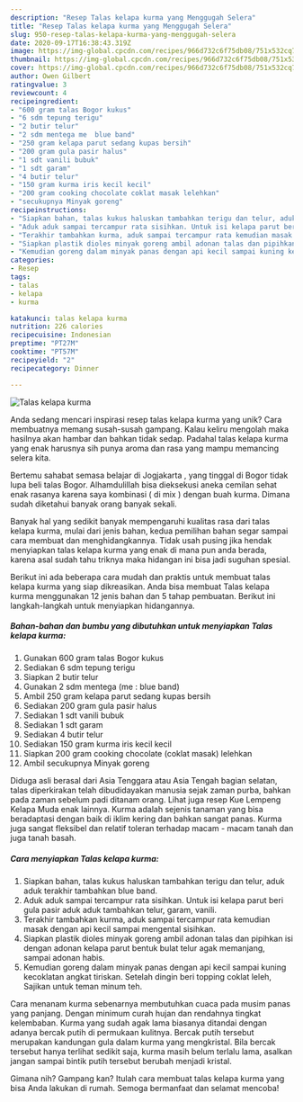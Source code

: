 ```yaml
---
description: "Resep Talas kelapa kurma yang Menggugah Selera"
title: "Resep Talas kelapa kurma yang Menggugah Selera"
slug: 950-resep-talas-kelapa-kurma-yang-menggugah-selera
date: 2020-09-17T16:38:43.319Z
image: https://img-global.cpcdn.com/recipes/966d732c6f75db08/751x532cq70/talas-kelapa-kurma-foto-resep-utama.jpg
thumbnail: https://img-global.cpcdn.com/recipes/966d732c6f75db08/751x532cq70/talas-kelapa-kurma-foto-resep-utama.jpg
cover: https://img-global.cpcdn.com/recipes/966d732c6f75db08/751x532cq70/talas-kelapa-kurma-foto-resep-utama.jpg
author: Owen Gilbert
ratingvalue: 3
reviewcount: 4
recipeingredient:
- "600 gram talas Bogor kukus"
- "6 sdm tepung terigu"
- "2 butir telur"
- "2 sdm mentega me  blue band"
- "250 gram kelapa parut sedang kupas bersih"
- "200 gram gula pasir halus"
- "1 sdt vanili bubuk"
- "1 sdt garam"
- "4 butir telur"
- "150 gram kurma iris kecil kecil"
- "200 gram cooking chocolate coklat masak lelehkan"
- "secukupnya Minyak goreng"
recipeinstructions:
- "Siapkan bahan, talas kukus haluskan tambahkan terigu dan telur, aduk aduk terakhir tambahkan blue band."
- "Aduk aduk sampai tercampur rata sisihkan. Untuk isi kelapa parut beri gula pasir aduk aduk tambahkan telur, garam, vanili."
- "Terakhir tambahkan kurma, aduk sampai tercampur rata kemudian masak dengan api kecil sampai mengental sisihkan."
- "Siapkan plastik dioles minyak goreng ambil adonan talas dan pipihkan isi dengan adonan kelapa parut bentuk bulat telur agak memanjang, sampai adonan habis."
- "Kemudian goreng dalam minyak panas dengan api kecil sampai kuning kecoklatan angkat tiriskan. Setelah dingin beri topping coklat leleh, Sajikan untuk teman minum teh."
categories:
- Resep
tags:
- talas
- kelapa
- kurma

katakunci: talas kelapa kurma 
nutrition: 226 calories
recipecuisine: Indonesian
preptime: "PT27M"
cooktime: "PT57M"
recipeyield: "2"
recipecategory: Dinner

---
```



![Talas kelapa kurma](https://img-global.cpcdn.com/recipes/966d732c6f75db08/751x532cq70/talas-kelapa-kurma-foto-resep-utama.jpg)

Anda sedang mencari inspirasi resep talas kelapa kurma yang unik? Cara membuatnya memang susah-susah gampang. Kalau keliru mengolah maka hasilnya akan hambar dan bahkan tidak sedap. Padahal talas kelapa kurma yang enak harusnya sih punya aroma dan rasa yang mampu memancing selera kita.

Bertemu sahabat semasa belajar di Jogjakarta , yang tinggal di Bogor tidak lupa beli talas Bogor. Alhamdulillah bisa dieksekusi aneka cemilan sehat enak rasanya karena saya kombinasi ( di mix ) dengan buah kurma. Dimana sudah diketahui banyak orang banyak sekali.

Banyak hal yang sedikit banyak mempengaruhi kualitas rasa dari talas kelapa kurma, mulai dari jenis bahan, kedua pemilihan bahan segar sampai cara membuat dan menghidangkannya. Tidak usah pusing jika hendak menyiapkan talas kelapa kurma yang enak di mana pun anda berada, karena asal sudah tahu triknya maka hidangan ini bisa jadi suguhan spesial.


Berikut ini ada beberapa cara mudah dan praktis untuk membuat talas kelapa kurma yang siap dikreasikan. Anda bisa membuat Talas kelapa kurma menggunakan 12 jenis bahan dan 5 tahap pembuatan. Berikut ini langkah-langkah untuk menyiapkan hidangannya.

<!--inarticleads1-->

##### Bahan-bahan dan bumbu yang dibutuhkan untuk menyiapkan Talas kelapa kurma:

1. Gunakan 600 gram talas Bogor kukus
1. Sediakan 6 sdm tepung terigu
1. Siapkan 2 butir telur
1. Gunakan 2 sdm mentega (me : blue band)
1. Ambil 250 gram kelapa parut sedang kupas bersih
1. Sediakan 200 gram gula pasir halus
1. Sediakan 1 sdt vanili bubuk
1. Sediakan 1 sdt garam
1. Sediakan 4 butir telur
1. Sediakan 150 gram kurma iris kecil kecil
1. Siapkan 200 gram cooking chocolate (coklat masak) lelehkan
1. Ambil secukupnya Minyak goreng


Diduga asli berasal dari Asia Tenggara atau Asia Tengah bagian selatan, talas diperkirakan telah dibudidayakan manusia sejak zaman purba, bahkan pada zaman sebelum padi ditanam orang. Lihat juga resep Kue Lempeng Kelapa Muda enak lainnya. Kurma adalah sejenis tanaman yang bisa beradaptasi dengan baik di iklim kering dan bahkan sangat panas. Kurma juga sangat fleksibel dan relatif toleran terhadap macam - macam tanah dan juga tanah basah. 

<!--inarticleads2-->

##### Cara menyiapkan Talas kelapa kurma:

1. Siapkan bahan, talas kukus haluskan tambahkan terigu dan telur, aduk aduk terakhir tambahkan blue band.
1. Aduk aduk sampai tercampur rata sisihkan. Untuk isi kelapa parut beri gula pasir aduk aduk tambahkan telur, garam, vanili.
1. Terakhir tambahkan kurma, aduk sampai tercampur rata kemudian masak dengan api kecil sampai mengental sisihkan.
1. Siapkan plastik dioles minyak goreng ambil adonan talas dan pipihkan isi dengan adonan kelapa parut bentuk bulat telur agak memanjang, sampai adonan habis.
1. Kemudian goreng dalam minyak panas dengan api kecil sampai kuning kecoklatan angkat tiriskan. Setelah dingin beri topping coklat leleh, Sajikan untuk teman minum teh.


Cara menanam kurma sebenarnya membutuhkan cuaca pada musim panas yang panjang. Dengan minimum curah hujan dan rendahnya tingkat kelembaban. Kurma yang sudah agak lama biasanya ditandai dengan adanya bercak putih di permukaan kulitnya. Bercak putih tersebut merupakan kandungan gula dalam kurma yang mengkristal. Bila bercak tersebut hanya terlihat sedikit saja, kurma masih belum terlalu lama, asalkan jangan sampai bintik putih tersebut berubah menjadi kristal. 

Gimana nih? Gampang kan? Itulah cara membuat talas kelapa kurma yang bisa Anda lakukan di rumah. Semoga bermanfaat dan selamat mencoba!
